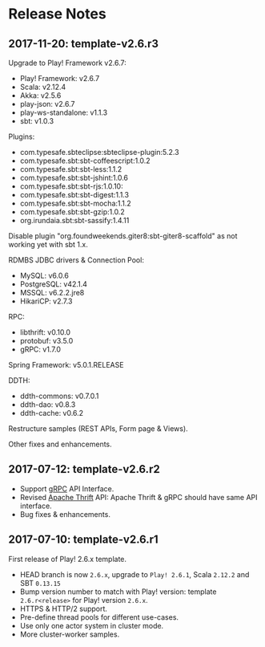 # Release Notes


## 2017-11-20: template-v2.6.r3

Upgrade to Play! Framework v2.6.7:

- Play! Framework: v2.6.7
- Scala: v2.12.4
- Akka: v2.5.6
- play-json: v2.6.7
- play-ws-standalone: v1.1.3
- sbt: v1.0.3

Plugins:
- com.typesafe.sbteclipse:sbteclipse-plugin:5.2.3
- com.typesafe.sbt:sbt-coffeescript:1.0.2
- com.typesafe.sbt:sbt-less:1.1.2
- com.typesafe.sbt:sbt-jshint:1.0.6
- com.typesafe.sbt:sbt-rjs:1.0.10:
- com.typesafe.sbt:sbt-digest:1.1.3
- com.typesafe.sbt:sbt-mocha:1.1.2
- com.typesafe.sbt:sbt-gzip:1.0.2
- org.irundaia.sbt:sbt-sassify:1.4.11

Disable plugin "org.foundweekends.giter8:sbt-giter8-scaffold" as not working yet with sbt 1.x.

RDMBS JDBC drivers & Connection Pool:
- MySQL: v6.0.6
- PostgreSQL: v42.1.4
- MSSQL: v6.2.2.jre8
- HikariCP: v2.7.3

RPC:
- libthrift: v0.10.0
- protobuf: v3.5.0
- gRPC: v1.7.0

Spring Framework: v5.0.1.RELEASE

DDTH:
- ddth-commons: v0.7.0.1
- ddth-dao: v0.8.3
- ddth-cache: v0.6.2

Restructure samples (REST APIs, Form page & Views).

Other fixes and enhancements.


## 2017-07-12: template-v2.6.r2

- Support [gRPC](https://grpc.io) API Interface.
- Revised [Apache Thrift](https://thrift.apache.org) API: Apache Thrift & gRPC should have same API interface.
- Bug fixes & enhancements.


## 2017-07-10: template-v2.6.r1

First release of Play! 2.6.x template.

- HEAD branch is now `2.6.x`, upgrade to `Play! 2.6.1`, Scala `2.12.2` and SBT `0.13.15`
- Bump version number to match with Play! version: template `2.6.r<release>` for Play! version `2.6.x`.
- HTTPS & HTTP/2 support.
- Pre-define thread pools for different use-cases.
- Use only one actor system in cluster mode.
- More cluster-worker samples.
